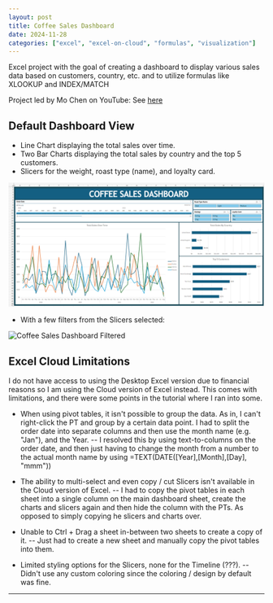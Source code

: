 ```yaml
---
layout: post
title: Coffee Sales Dashboard
date: 2024-11-28
categories: ["excel", "excel-on-cloud", "formulas", "visualization"]
---
```


Excel project with the goal of creating a dashboard to display various sales data based on customers, country, etc. and to utilize formulas like XLOOKUP and INDEX/MATCH  

Project led by Mo Chen on YouTube: See [here](https://www.youtube.com/watch?v=m13o5aqeCbM)

## **Default Dashboard View**
- Line Chart displaying the total sales over time.
- Two Bar Charts displaying the total sales by country and the top 5 customers.
- Slicers for the weight, roast type (name), and loyalty card.

![Coffee Sales Dashboard Default](../../img/main_dashboard.png)

- With a few filters from the Slicers selected:

![Coffee Sales Dashboard Filtered](../../img/main_dashboard_filtered.png)

## **Excel Cloud Limitations** 
I do not have access to using the Desktop Excel version due to financial reasons so I am using the Cloud version of Excel instead. This comes with limitations, and there were some points in the tutorial where I ran into some.
- When using pivot tables, it isn't possible to group the data. As in, I can't right-click the PT and group by a certain data point. I had to split the order date into separate columns and then use the month name (e.g. "Jan"), and the Year.
-- I resolved this by using text-to-columns on the order date, and then just having to change the month from a number to the actual month name by using =TEXT(DATE([Year],[Month],[Day], "mmm"))

- The ability to multi-select and even copy / cut Slicers isn't available in the Cloud version of Excel.
-- I had to copy the pivot tables in each sheet into a single column on the main dashboard sheet, create the charts and slicers again and then hide the column with the PTs. As opposed to simply copying he slicers and charts over.

- Unable to Ctrl + Drag a sheet in-between two sheets to create a copy of it.
-- Just had to create a new sheet and manually copy the pivot tables into them.

- Limited styling options for the Slicers, none for the Timeline (???).
-- Didn't use any custom coloring since the coloring / design by default was fine.

---
